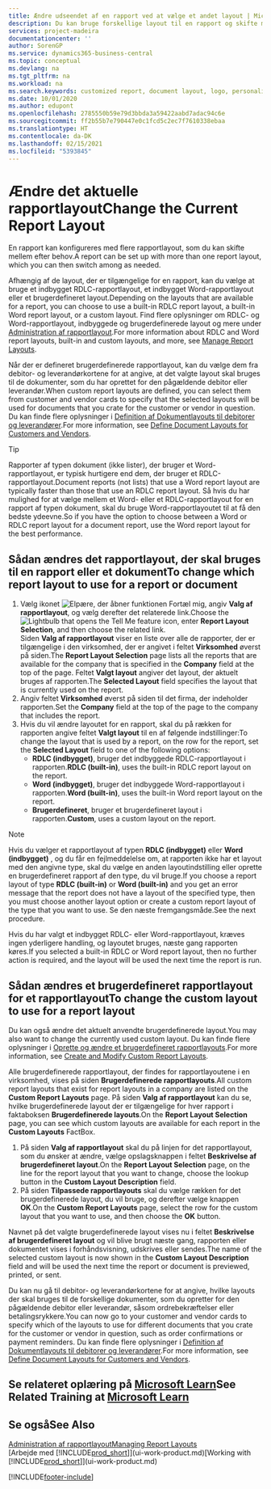 ```yaml
---
title: Ændre udseendet af en rapport ved at vælge et andet layout | Microsoft Docs
description: Du kan bruge forskellige layout til en rapport og skifte mellem layout for at ændre udseendet af en rapport.
services: project-madeira
documentationcenter: ''
author: SorenGP
ms.service: dynamics365-business-central
ms.topic: conceptual
ms.devlang: na
ms.tgt_pltfrm: na
ms.workload: na
ms.search.keywords: customized report, document layout, logo, personalize
ms.date: 10/01/2020
ms.author: edupont
ms.openlocfilehash: 2785550b59e79d3bbda3a59422aabd7adac94c6e
ms.sourcegitcommit: ff2b55b7e790447e0c1fcd5c2ec7f7610338ebaa
ms.translationtype: HT
ms.contentlocale: da-DK
ms.lasthandoff: 02/15/2021
ms.locfileid: "5393845"
---
```

# <a name="change-the-current-report-layout"></a><span data-ttu-id="b9a18-103">Ændre det aktuelle rapportlayout</span><span class="sxs-lookup"><span data-stu-id="b9a18-103">Change the Current Report Layout</span></span>
<span data-ttu-id="b9a18-104">En rapport kan konfigureres med flere rapportlayout, som du kan skifte mellem efter behov.</span><span class="sxs-lookup"><span data-stu-id="b9a18-104">A report can be set up with more than one report layout, which you can then switch among as needed.</span></span>

<span data-ttu-id="b9a18-105">Afhængig af de layout, der er tilgængelige for en rapport, kan du vælge at bruge et indbygget RDLC-rapportlayout, et indbygget Word-rapportlayout eller et brugerdefineret layout.</span><span class="sxs-lookup"><span data-stu-id="b9a18-105">Depending on the layouts that are available for a report, you can choose to use a built-in RDLC report layout, a built-in Word report layout, or a custom layout.</span></span> <span data-ttu-id="b9a18-106">Find flere oplysninger om RDLC- og Word-rapportlayout, indbyggede og brugerdefinerede layout og mere under [Administration af rapportlayout](ui-manage-report-layouts.md).</span><span class="sxs-lookup"><span data-stu-id="b9a18-106">For more information about RDLC and Word report layouts, built-in and custom layouts, and more, see [Manage Report Layouts](ui-manage-report-layouts.md).</span></span>

<span data-ttu-id="b9a18-107">Når der er defineret brugerdefinerede rapportlayout, kan du vælge dem fra debitor- og leverandørkortene for at angive, at det valgte layout skal bruges til de dokumenter, som du har oprettet for den pågældende debitor eller leverandør.</span><span class="sxs-lookup"><span data-stu-id="b9a18-107">When custom report layouts are defined, you can select them from customer and vendor cards to specify that the selected layouts will be used for documents that you crate for the customer or vendor in question.</span></span> <span data-ttu-id="b9a18-108">Du kan finde flere oplysninger i [Definition af Dokumentlayouts til debitorer og leverandører](ui-define-customer-vendor-document-layouts.md).</span><span class="sxs-lookup"><span data-stu-id="b9a18-108">For more information, see [Define Document Layouts for Customers and Vendors](ui-define-customer-vendor-document-layouts.md).</span></span>

> [!TIP]  
> <span data-ttu-id="b9a18-109">Rapporter af typen dokument (ikke lister), der bruger et Word-rapportlayout, er typisk hurtigere end dem, der bruger et RDLC-rapportlayout.</span><span class="sxs-lookup"><span data-stu-id="b9a18-109">Document reports (not lists) that use a Word report layout are typically faster than those that use an RDLC report layout.</span></span> <span data-ttu-id="b9a18-110">Så hvis du har mulighed for at vælge mellem et Word- eller et RDLC-rapportlayout for en rapport af typen dokument, skal du bruge Word-rapportlayoutet til at få den bedste ydeevne.</span><span class="sxs-lookup"><span data-stu-id="b9a18-110">So if you have the option to choose between a Word or RDLC report layout for a document report, use the Word report layout for the best performance.</span></span>

## <a name="to-change-which-report-layout-to-use-for-a-report-or-document"></a><span data-ttu-id="b9a18-111">Sådan ændres det rapportlayout, der skal bruges til en rapport eller et dokument</span><span class="sxs-lookup"><span data-stu-id="b9a18-111">To change which report layout to use for a report or document</span></span>
1. <span data-ttu-id="b9a18-112">Vælg ikonet ![Elpære, der åbner funktionen Fortæl mig](media/ui-search/search_small.png "Fortæl mig, hvad du vil foretage dig"), angiv **Valg af rapportlayout**, og vælg derefter det relaterede link.</span><span class="sxs-lookup"><span data-stu-id="b9a18-112">Choose the ![Lightbulb that opens the Tell Me feature](media/ui-search/search_small.png "Tell me what you want to do") icon, enter **Report Layout Selection**, and then choose the related link.</span></span>  
   <span data-ttu-id="b9a18-113">Siden **Valg af rapportlayout** viser en liste over alle de rapporter, der er tilgængelige i den virksomhed, der er angivet i feltet **Virksomhed** øverst på siden.</span><span class="sxs-lookup"><span data-stu-id="b9a18-113">The **Report Layout Selection** page lists all the reports that are available for the company that is specified in the **Company** field at the top of the page.</span></span> <span data-ttu-id="b9a18-114">Feltet **Valgt layout** angiver det layout, der aktuelt bruges af rapporten.</span><span class="sxs-lookup"><span data-stu-id="b9a18-114">The **Selected Layout** field specifies the layout that is currently used on the report.</span></span>
2. <span data-ttu-id="b9a18-115">Angiv feltet **Virksomhed** øverst på siden til det firma, der indeholder rapporten.</span><span class="sxs-lookup"><span data-stu-id="b9a18-115">Set the **Company** field at the top of the page to the company that includes the report.</span></span>
3. <span data-ttu-id="b9a18-116">Hvis du vil ændre layoutet for en rapport, skal du på rækken for rapporten angive feltet **Valgt layout** til en af følgende indstillinger:</span><span class="sxs-lookup"><span data-stu-id="b9a18-116">To change the layout that is used by a report, on the row for the report, set the **Selected Layout** field to one of the following options:</span></span>
   * <span data-ttu-id="b9a18-117">**RDLC (indbygget)**, bruger det indbyggede RDLC-rapportlayout i rapporten.</span><span class="sxs-lookup"><span data-stu-id="b9a18-117">**RDLC (built-in)**, uses the built-in RDLC report layout on the report.</span></span>
   * <span data-ttu-id="b9a18-118">**Word (indbygget)**, bruger det indbyggede Word-rapportlayout i rapporten.</span><span class="sxs-lookup"><span data-stu-id="b9a18-118">**Word (built-in)**, uses the built-in Word report layout on the report.</span></span>
   * <span data-ttu-id="b9a18-119">**Brugerdefineret**, bruger et brugerdefineret layout i rapporten.</span><span class="sxs-lookup"><span data-stu-id="b9a18-119">**Custom**, uses a custom layout on the report.</span></span>  

> [!NOTE]
> <span data-ttu-id="b9a18-120">Hvis du vælger et rapportlayout af typen **RDLC (indbygget)** eller **Word (indbygget)** , og du får en fejlmeddelelse om, at rapporten ikke har et layout med den angivne type, skal du vælge en anden layoutindstilling eller oprette en brugerdefineret rapport af den type, du vil bruge.</span><span class="sxs-lookup"><span data-stu-id="b9a18-120">If you choose a report layout of type **RDLC (built-in)** or **Word (built-in)** and you get an error message that the report does not have a layout of the specified type, then you must choose another layout option or create a custom report layout of the type that you want to use.</span></span> <span data-ttu-id="b9a18-121">Se den næste fremgangsmåde.</span><span class="sxs-lookup"><span data-stu-id="b9a18-121">See the next procedure.</span></span>

<span data-ttu-id="b9a18-122">Hvis du har valgt et indbygget RDLC- eller Word-rapportlayout, kræves ingen yderligere handling, og layoutet bruges, næste gang rapporten køres.</span><span class="sxs-lookup"><span data-stu-id="b9a18-122">If you selected a built-in RDLC or Word report layout, then no further action is required, and the layout will be used the next time the report is run.</span></span>

## <a name="to-change-the-custom-layout-to-use-for-a-report-layout"></a><span data-ttu-id="b9a18-123">Sådan ændres et brugerdefineret rapportlayout for et rapportlayout</span><span class="sxs-lookup"><span data-stu-id="b9a18-123">To change the custom layout to use for a report layout</span></span>
<span data-ttu-id="b9a18-124">Du kan også ændre det aktuelt anvendte brugerdefinerede layout.</span><span class="sxs-lookup"><span data-stu-id="b9a18-124">You may also want to change the currently used custom layout.</span></span> <span data-ttu-id="b9a18-125">Du kan finde flere oplysninger i [Oprette og ændre et brugerdefineret rapportlayouts](ui-how-create-custom-report-layout.md).</span><span class="sxs-lookup"><span data-stu-id="b9a18-125">For more information, see [Create and Modify Custom Report Layouts](ui-how-create-custom-report-layout.md).</span></span>

<span data-ttu-id="b9a18-126">Alle brugerdefinerede rapportlayout, der findes for rapportlayoutene i en virksomhed, vises på siden **Brugerdefinerede rapportlayouts**.</span><span class="sxs-lookup"><span data-stu-id="b9a18-126">All custom report layouts that exist for report layouts in a company are listed on the **Custom Report Layouts** page.</span></span> <span data-ttu-id="b9a18-127">På siden **Valg af rapportlayout** kan du se, hvilke brugerdefinerede layout der er tilgængelige for hver rapport i faktaboksen **Brugerdefinerede layouts**.</span><span class="sxs-lookup"><span data-stu-id="b9a18-127">On the **Report Layout Selection** page, you can see which custom layouts are available for each report in the **Custom Layouts** FactBox.</span></span>

1. <span data-ttu-id="b9a18-128">På siden **Valg af rapportlayout** skal du på linjen for det rapportlayout, som du ønsker at ændre, vælge opslagsknappen i feltet **Beskrivelse af brugerdefineret layout**.</span><span class="sxs-lookup"><span data-stu-id="b9a18-128">On the **Report Layout Selection** page, on the line for the report layout that you want to change, choose the lookup button in the **Custom Layout Description** field.</span></span>
2. <span data-ttu-id="b9a18-129">På siden **Tilpassede rapportlayouts** skal du vælge rækken for det brugerdefinerede layout, du vil bruge, og derefter vælge knappen **OK**.</span><span class="sxs-lookup"><span data-stu-id="b9a18-129">On the **Custom Report Layouts** page, select the row for the custom layout that you want to use, and then choose the **OK** button.</span></span>

<span data-ttu-id="b9a18-130">Navnet på det valgte brugerdefinerede layout vises nu i feltet **Beskrivelse af brugerdefineret layout** og vil blive brugt næste gang, rapporten eller dokumentet vises i forhåndsvisning, udskrives eller sendes.</span><span class="sxs-lookup"><span data-stu-id="b9a18-130">The name of the selected custom layout is now shown in the **Custom Layout Description** field and will be used the next time the report or document is previewed, printed, or sent.</span></span>

<span data-ttu-id="b9a18-131">Du kan nu gå til debitor- og leverandørkortene for at angive, hvilke layouts der skal bruges til de forskellige dokumenter, som du opretter for den pågældende debitor eller leverandør, såsom ordrebekræftelser eller betalingsrykkere.</span><span class="sxs-lookup"><span data-stu-id="b9a18-131">You can now go to your customer and vendor cards to specify which of the layouts to use for different documents that you crate for the customer or vendor in question, such as order confirmations or payment reminders.</span></span> <span data-ttu-id="b9a18-132">Du kan finde flere oplysninger i [Definition af Dokumentlayouts til debitorer og leverandører](ui-define-customer-vendor-document-layouts.md).</span><span class="sxs-lookup"><span data-stu-id="b9a18-132">For more information, see [Define Document Layouts for Customers and Vendors](ui-define-customer-vendor-document-layouts.md).</span></span>

## <a name="see-related-training-at-microsoft-learn"></a><span data-ttu-id="b9a18-133">Se relateret oplæring på [Microsoft Learn](/learn/modules/change-documents-dynamics-365-business-central/index)</span><span class="sxs-lookup"><span data-stu-id="b9a18-133">See Related Training at [Microsoft Learn](/learn/modules/change-documents-dynamics-365-business-central/index)</span></span>

## <a name="see-also"></a><span data-ttu-id="b9a18-134">Se også</span><span class="sxs-lookup"><span data-stu-id="b9a18-134">See Also</span></span>
[<span data-ttu-id="b9a18-135">Administration af rapportlayout</span><span class="sxs-lookup"><span data-stu-id="b9a18-135">Managing Report Layouts</span></span>](ui-manage-report-layouts.md)  
<span data-ttu-id="b9a18-136">[Arbejde med [!INCLUDE[prod_short](includes/prod_short.md)]](ui-work-product.md)</span><span class="sxs-lookup"><span data-stu-id="b9a18-136">[Working with [!INCLUDE[prod_short](includes/prod_short.md)]](ui-work-product.md)</span></span>


[!INCLUDE[footer-include](includes/footer-banner.md)]